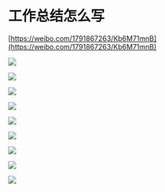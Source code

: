 # 工作总结怎么写

[https://weibo.com/1791867263/Kb6M71mnB](https://weibo.com/1791867263/Kb6M71mnB)



![](<../.gitbook/assets/image (5).png>)

![](<../.gitbook/assets/image (8).png>)

![](<../.gitbook/assets/image (10).png>)

![](<../.gitbook/assets/image (4).png>)

![](<../.gitbook/assets/image (7).png>)

![](<../.gitbook/assets/image (9).png>)

![](<../.gitbook/assets/image (11).png>)

![](<../.gitbook/assets/image (13).png>)

![](<../.gitbook/assets/image (12).png>)

